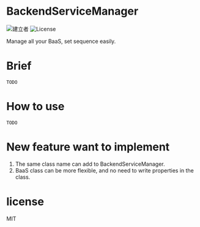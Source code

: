 # BackendServiceManager

![建立者](https://img.shields.io/badge/建立者-Coody-orange.svg)
![License](https://img.shields.io/dub/l/vibe-d.svg)

Manage all your BaaS, set sequence easily.

# Brief
`TODO`

# How to use
`TODO`

# New feature want to implement
1. The same class name can add to BackendServiceManager.
2. BaaS class can be more flexible, and no need to write properties in the class.

# license
MIT
